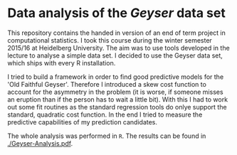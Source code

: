 Data analysis of the *Geyser* data set
=========================================

This repository contains the handed in version of an end of term
project in computational statistics. I took this course during the
winter semester 2015/16 at Heidelberg University. The aim was to use
tools developed in the lecture to analyse a simple data set. I decided
to use the Geyser data set, which ships with every R installation.

I tried to build a framework in order to find good predictive models
for the 'Old Faithful Geyser'. Therefore I introduced a skew cost
function to account for the asymmetry in the problem (it is worse, if
someone misses an eruption than if the person has to wait a little bit). With
this I had to work out some fit routines as the standard regression
tools do onlye support the standard, quadratic cost function. In the
end I tried to measure the predictive capabilities of my prediction
candidates.

The whole analysis was performed in `R`. The results can be found in [./Geyser-Analysis.pdf](./Geyser-Analysis.pdf).
